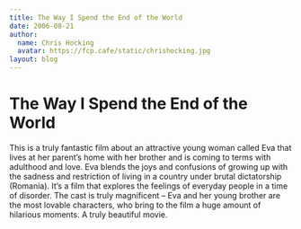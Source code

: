 ```yaml
---
title: The Way I Spend the End of the World
date: 2006-08-21
author:
  name: Chris Hocking
  avatar: https://fcp.cafe/static/chrishocking.jpg
layout: blog
---
```

# The Way I Spend the End of the World

This is a truly fantastic film about an attractive young woman called Eva that lives at her parent’s home with her brother and is coming to terms with adulthood and love. Eva blends the joys and confusions of growing up with the sadness and restriction of living in a country under brutal dictatorship (Romania). It’s a film that explores the feelings of everyday people in a time of disorder. The cast is truly magnificent – Eva and her young brother are the most lovable characters, who bring to the film a huge amount of hilarious moments. A truly beautiful movie.